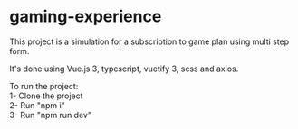 # gaming-experience

This project is a simulation for a subscription to game plan using multi step form.

It's done using Vue.js 3, typescript, vuetify 3, scss and axios. <br>

To run the project: <br>
1- Clone the project <br>
2- Run "npm i" <br>
3- Run "npm run dev" <br>
